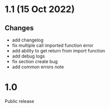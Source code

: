 # 1.1 (15 Oct 2022)
## Changes
- add changelog
- fix multiple call imported function error
- add ability to get return from import function
- add debug logs
- fix section create bug
- add common errors note

# 1.0
Public release
